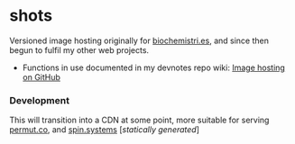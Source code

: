 # shots

Versioned image hosting originally for [biochemistri.es](http://biochemistri.es), and since then begun to fulfil my other web projects.

- Functions in use documented in my devnotes repo wiki: [Image hosting on GitHub](https://github.com/lmmx/devnotes/wiki/Image-hosting-on-GitHub)

### Development

This will transition into a CDN at some point, more suitable for serving [permut.co](http://permut.co), and [spin.systems](http://spin.systems) [_statically generated_]

